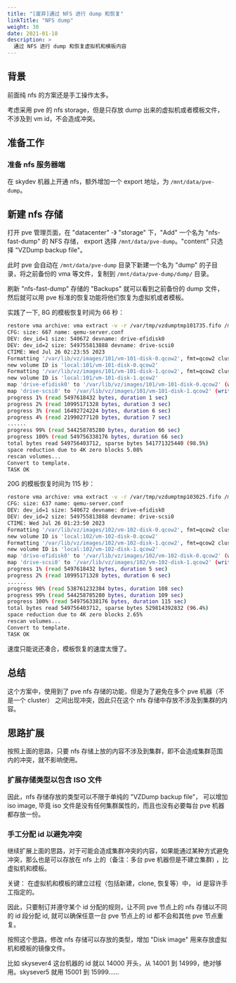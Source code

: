 ```yaml
---
title: "[废弃]通过 NFS 进行 dump 和恢复"
linkTitle: "NFS dump"
weight: 30
date: 2021-01-18
description: >
  通过 NFS 进行 dump 和恢复虚拟机和模板内容
---
```




## 背景

前面纯 nfs 的方案还是手工操作太多。

考虑采用 pve 的 nfs storage，但是只存放 dump 出来的虚拟机或者模板文件，不涉及到 vm id，不会造成冲突。

## 准备工作

### 准备 nfs 服务器端

在 skydev 机器上开通 nfs，额外增加一个 export 地址，为 `/mnt/data/pve-dump`。

## 新建 nfs 存储

打开 pve 管理页面，在 "datacenter" -》 "storage" 下，"Add" 一个名为 "nfs-fast-dump" 的 NFS 存储， export 选择  `/mnt/data/pve-dump`。"content" 只选择 "VZDump backup file"。

此时 pve 会自动在 `/mnt/data/pve-dump` 目录下新建一个名为 "dump" 的子目录，将之前备份的 vma 等文件，复制到  `/mnt/data/pve-dump/dump/` 目录。

刷新 "nfs-fast-dump" 存储的 "Backups" 就可以看到之前备份的 dump 文件，然后就可以用 pve 标准的恢复功能将他们恢复为虚拟机或者模板。

实践了一下, 8G 的模板恢复时间为 66 秒：

```bash
restore vma archive: vma extract -v -r /var/tmp/vzdumptmp101735.fifo /mnt/pve/nfs-fast-dump/dump/vzdump-qemu-107-2023_07_26-02_23_55.vma /var/tmp/vzdumptmp101735
CFG: size: 667 name: qemu-server.conf
DEV: dev_id=1 size: 540672 devname: drive-efidisk0
DEV: dev_id=2 size: 549755813888 devname: drive-scsi0
CTIME: Wed Jul 26 02:23:55 2023
Formatting '/var/lib/vz/images/101/vm-101-disk-0.qcow2', fmt=qcow2 cluster_size=65536 extended_l2=off preallocation=metadata compression_type=zlib size=540672 lazy_refcounts=off refcount_bits=16
new volume ID is 'local:101/vm-101-disk-0.qcow2'
Formatting '/var/lib/vz/images/101/vm-101-disk-1.qcow2', fmt=qcow2 cluster_size=65536 extended_l2=off preallocation=metadata compression_type=zlib size=549755813888 lazy_refcounts=off refcount_bits=16
new volume ID is 'local:101/vm-101-disk-1.qcow2'
map 'drive-efidisk0' to '/var/lib/vz/images/101/vm-101-disk-0.qcow2' (write zeros = 0)
map 'drive-scsi0' to '/var/lib/vz/images/101/vm-101-disk-1.qcow2' (write zeros = 0)
progress 1% (read 5497618432 bytes, duration 1 sec)
progress 2% (read 10995171328 bytes, duration 3 sec)
progress 3% (read 16492724224 bytes, duration 6 sec)
progress 4% (read 21990277120 bytes, duration 7 sec)
......
progress 99% (read 544258785280 bytes, duration 66 sec)
progress 100% (read 549756338176 bytes, duration 66 sec)
total bytes read 549756403712, sparse bytes 541771325440 (98.5%)
space reduction due to 4K zero blocks 5.08%
rescan volumes...
Convert to template.
TASK OK
```

20G 的模板恢复时间为 115 秒：

```bash
restore vma archive: vma extract -v -r /var/tmp/vzdumptmp103025.fifo /mnt/pve/nfs-fast-dump/dump/vzdump-qemu-102-2023_07_26-01_23_50.vma /var/tmp/vzdumptmp103025
CFG: size: 637 name: qemu-server.conf
DEV: dev_id=1 size: 540672 devname: drive-efidisk0
DEV: dev_id=2 size: 549755813888 devname: drive-scsi0
CTIME: Wed Jul 26 01:23:50 2023
Formatting '/var/lib/vz/images/102/vm-102-disk-0.qcow2', fmt=qcow2 cluster_size=65536 extended_l2=off preallocation=metadata compression_type=zlib size=540672 lazy_refcounts=off refcount_bits=16
new volume ID is 'local:102/vm-102-disk-0.qcow2'
Formatting '/var/lib/vz/images/102/vm-102-disk-1.qcow2', fmt=qcow2 cluster_size=65536 extended_l2=off preallocation=metadata compression_type=zlib size=549755813888 lazy_refcounts=off refcount_bits=16
new volume ID is 'local:102/vm-102-disk-1.qcow2'
map 'drive-efidisk0' to '/var/lib/vz/images/102/vm-102-disk-0.qcow2' (write zeros = 0)
map 'drive-scsi0' to '/var/lib/vz/images/102/vm-102-disk-1.qcow2' (write zeros = 0)
progress 1% (read 5497618432 bytes, duration 5 sec)
progress 2% (read 10995171328 bytes, duration 6 sec)
......
progress 98% (read 538761232384 bytes, duration 108 sec)
progress 99% (read 544258785280 bytes, duration 109 sec)
progress 100% (read 549756338176 bytes, duration 115 sec)
total bytes read 549756403712, sparse bytes 529814392832 (96.4%)
space reduction due to 4K zero blocks 2.65%
rescan volumes...
Convert to template.
TASK OK
```

速度只能说还凑合，模板恢复的速度太慢了。

 ## 总结

这个方案中，使用到了 pve nfs 存储的功能，但是为了避免在多个 pve 机器（不是一个 cluster） 之间出现冲突，因此只在这个 nfs 存储中存放不涉及到集群的内容。

## 思路扩展

按照上面的思路，只要 nfs 存储上放的内容不涉及到集群，即不会造成集群范围内的冲突，就不影响使用。

### 扩展存储类型以包含 ISO 文件

因此，nfs 存储存放的类型可以不限于单纯的 "VZDump backup file"， 可以增加 iso image, 毕竟 iso 文件是没有任何集群属性的，而且也没有必要每台 pve 机器都存放一份。

### 手工分配 id 以避免冲突

继续扩展上面的思路，对于可能会造成集群冲突的内容，如果能通过某种方式避免冲突，那么也是可以存放在 nfs 上的（备注：多台 pve 机器但是不建立集群) ，比虚拟机和模板。

关键： 在虚拟机和模板的建立过程（包括新建，clone, 恢复等）中， id 是容许手工指定的。

因此，只要制订并遵守某个 id 分配的规则，让不同 pve 节点上的 nfs 存储以不同的 id 段分配 id, 就可以确保任意一台 pve 节点上的 id 都不会和其他 pve 节点重复。

按照这个思路，修改 nfs 存储可以存放的类型，增加 "Disk image" 用来存放虚拟机和模板的镜像文件。

比如 skysever4 这台机器的 id 就以 14000 开头，从 14001 到 14999，绝对够用。skysever5 就用 15001 到 15999......



